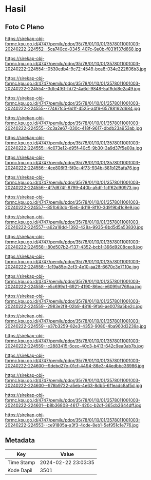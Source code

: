 # Hasil

## Foto C Plano

https://sirekap-obj-formc.kpu.go.id/4747/pemilu/pdpr/35/78/01/10/01/3578011001003-20240222-224552--5ca740cd-0345-407c-9e0b-f031f137d668.jpg

https://sirekap-obj-formc.kpu.go.id/4747/pemilu/pdpr/35/78/01/10/01/3578011001003-20240222-224554--0530edb4-9c72-4549-bca8-034e222606b3.jpg

https://sirekap-obj-formc.kpu.go.id/4747/pemilu/pdpr/35/78/01/10/01/3578011001003-20240222-224554--3dfe4f6f-fd72-4a6d-9848-5af9dd8e2a49.jpg

https://sirekap-obj-formc.kpu.go.id/4747/pemilu/pdpr/35/78/01/10/01/3578011001003-20240222-224555--77467fc5-6d1f-4525-a4f6-65788162d684.jpg

https://sirekap-obj-formc.kpu.go.id/4747/pemilu/pdpr/35/78/01/10/01/3578011001003-20240222-224555--2c3a2e67-030c-418f-9617-dbdb23a953ab.jpg

https://sirekap-obj-formc.kpu.go.id/4747/pemilu/pdpr/35/78/01/10/01/3578011001003-20240222-224555--4c073e12-d95f-40c5-9b30-3a9d37f5e00a.jpg

https://sirekap-obj-formc.kpu.go.id/4747/pemilu/pdpr/35/78/01/10/01/3578011001003-20240222-224556--4ce806f3-5f0c-4f73-934b-581b125afa76.jpg

https://sirekap-obj-formc.kpu.go.id/4747/pemilu/pdpr/35/78/01/10/01/3578011001003-20240222-224556--4f7d674f-8799-440b-a5df-1cff62d90973.jpg

https://sirekap-obj-formc.kpu.go.id/4747/pemilu/pdpr/35/78/01/10/01/3578011001003-20240222-224557--851b63db-15eb-4d19-8f10-3d919b41c8e9.jpg

https://sirekap-obj-formc.kpu.go.id/4747/pemilu/pdpr/35/78/01/10/01/3578011001003-20240222-224557--a62a18dd-1392-428a-9935-8bd5d5a53830.jpg

https://sirekap-obj-formc.kpu.go.id/4747/pemilu/pdpr/35/78/01/10/01/3578011001003-20240222-224558--80d507b2-f137-4352-bcb1-396d9208cec8.jpg

https://sirekap-obj-formc.kpu.go.id/4747/pemilu/pdpr/35/78/01/10/01/3578011001003-20240222-224558--1c19a85e-2cf3-4e10-aa28-6670c3e7110e.jpg

https://sirekap-obj-formc.kpu.go.id/4747/pemilu/pdpr/35/78/01/10/01/3578011001003-20240222-224558--e5c699d1-6921-4190-86ec-e6099cf769aa.jpg

https://sirekap-obj-formc.kpu.go.id/4747/pemilu/pdpr/35/78/01/10/01/3578011001003-20240222-224559--2983e2f8-02b9-4816-9fb6-ae0078a5be2c.jpg

https://sirekap-obj-formc.kpu.go.id/4747/pemilu/pdpr/35/78/01/10/01/3578011001003-20240222-224559--e37b3259-82e3-4353-9080-4ba960d3236a.jpg

https://sirekap-obj-formc.kpu.go.id/4747/pemilu/pdpr/35/78/01/10/01/3578011001003-20240222-224559--c2883415-6cec-40c3-b413-642c9ea0ab7b.jpg

https://sirekap-obj-formc.kpu.go.id/4747/pemilu/pdpr/35/78/01/10/01/3578011001003-20240222-224600--9debd27e-01cf-4494-86e3-44edbbc36986.jpg

https://sirekap-obj-formc.kpu.go.id/4747/pemilu/pdpr/35/78/01/10/01/3578011001003-20240222-224600--978b9722-a5eb-4e63-8db5-6f1eadc8af5d.jpg

https://sirekap-obj-formc.kpu.go.id/4747/pemilu/pdpr/35/78/01/10/01/3578011001003-20240222-224601--b8b36808-4617-420c-b2df-365cb2644dff.jpg

https://sirekap-obj-formc.kpu.go.id/4747/pemilu/pdpr/35/78/01/10/01/3578011001003-20240222-224553--ce91805a-a3f3-4cde-8eb1-5ef951c1e776.jpg


## Metadata

| Key        | Value               |
| ---------- | ------------------- |
| Time Stamp | 2024-02-22 23:03:35 |
| Kode Dapil | 3501                |



